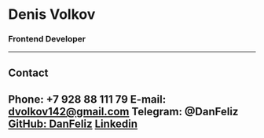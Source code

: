 # Denis Volkov
### Frontend Developer
---
## Contact

Phone: **+7 928 88 111 79**
E-mail: **dvolkov142@gmail.com**
Telegram: **@DanFeliz**
[GitHub: **DanFeliz**](https://github.com/DanFeliz/)
[Linkedin](https://www.linkedin.com/in/denis-volkov-1673b9228/) 
---
